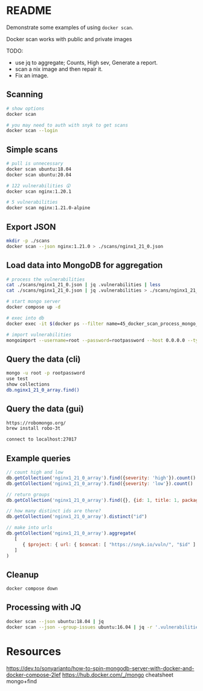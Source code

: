 # README
Demonstrate some examples of using `docker scan`.

Docker scan works with public and private images

TODO:
* use jq to aggregate; Counts, High sev, Generate a report.  
* scan a nix image and then repair it.  
* Fix an image.

## Scanning
```sh
# show options
docker scan

# you may need to auth with snyk to get scans
docker scan --login 
```

## Simple scans
```sh
# pull is unnecessary 
docker scan ubuntu:18.04    
docker scan ubuntu:20.04 

# 122 vulnerabilities 😲
docker scan nginx:1.20.1    

# 5 vulnerabilities
docker scan nginx:1.21.0-alpine    
```

## Export JSON
```sh
mkdir -p ./scans
docker scan --json nginx:1.21.0 > ./scans/nginx1_21_0.json  
```

## Load data into MongoDB for aggregation
```sh
# process the vulnerabilities
cat ./scans/nginx1_21_0.json | jq .vulnerabilities | less
cat ./scans/nginx1_21_0.json | jq .vulnerabilities > ./scans/nginx1_21_0_array.json

# start mongo server
docker compose up -d

# exec into db
docker exec -it $(docker ps --filter name=45_docker_scan_process_mongo_mongodb_1 -q) /bin/bash

# import vulnerabilities
mongoimport --username=root --password=rootpassword --host 0.0.0.0 --type json --file /scans/nginx1_21_0_array.json --jsonArray  --authenticationDatabase admin
```

## Query the data (cli)
```sh
mongo -u root -p rootpassword
use test
show collections
db.nginx1_21_0_array.find()
```

## Query the data (gui)
```sh
https://robomongo.org/
brew install robo-3t

connect to localhost:27017
```

## Example queries
```js
// count high and low
db.getCollection('nginx1_21_0_array').find({severity: 'high'}).count()
db.getCollection('nginx1_21_0_array').find({severity: 'low'}).count()

// return groups
db.getCollection('nginx1_21_0_array').find({}, {id: 1, title: 1, packageName: 1, severity: 1, from: 1, description: 1})

// how many distinct ids are there?
db.getCollection('nginx1_21_0_array').distinct("id")

// make into urls
db.getCollection('nginx1_21_0_array').aggregate(
   [
      { $project: { url: { $concat: [ "https://snyk.io/vuln/", "$id" ] } } }
   ]
)
```

## Cleanup 
```sh
docker compose down     
```

## Processing with JQ
```sh
docker scan --json ubuntu:18.04 | jq   
docker scan --json --group-issues ubuntu:16.04 | jq -r '.vulnerabilities[] | [.title, .severity]'
```

# Resources 
https://dev.to/sonyarianto/how-to-spin-mongodb-server-with-docker-and-docker-compose-2lef
https://hub.docker.com/_/mongo
cheatsheet mongo+find